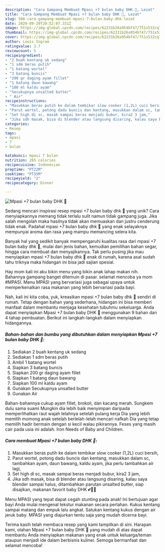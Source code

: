 ```yaml
---
description: "Cara Gampang Membuat Mpasi +7 bulan baby DHK 💚, Lezat"
title: "Cara Gampang Membuat Mpasi +7 bulan baby DHK 💚, Lezat"
slug: 508-cara-gampang-membuat-mpasi-7-bulan-baby-dhk-lezat
date: 2020-09-20T20:52:07.331Z
image: https://img-global.cpcdn.com/recipes/62231b26a954bf47/751x532cq70/mpasi-7-bulan-baby-dhk-💚-foto-resep-utama.jpg
thumbnail: https://img-global.cpcdn.com/recipes/62231b26a954bf47/751x532cq70/mpasi-7-bulan-baby-dhk-💚-foto-resep-utama.jpg
cover: https://img-global.cpcdn.com/recipes/62231b26a954bf47/751x532cq70/mpasi-7-bulan-baby-dhk-💚-foto-resep-utama.jpg
author: Louis Ingram
ratingvalue: 3.7
reviewcount: 5
recipeingredient:
- "2 buah kentang uk sedang"
- "1 sdm beras putih"
- "1 batang wortel"
- "3 batang buncis"
- "200 gr daging ayam fillet"
- "1 batang daun bawang"
- "100 ml kaldu ayam"
- "Secukupnya unsalted butter"
- " Air"
recipeinstructions:
- "Masukkan beras putih ke dalam tembikar slow cooker (1,2L) cuci bersih,"
- "Parut wortel, potong dadu buncis dan kentang, masukkan dalam sc, tambahkan ayam, daun bawang, kaldu ayam, jika perlu tambahkan air lagi,"
- "Set high di sc, masak sampai beras menjadi bubur, kira2 3 jam,"
- "Jika sdh masak, bisa di blender atau langsung disaring, kalau saya blender sampai halus, ditambahkan parutan unsalted butter, siap disajikan, makanan favorit baby DHK 💕💚🤗"
categories:
- Resep
tags:
- mpasi
- 7
- bulan

katakunci: mpasi 7 bulan 
nutrition: 265 calories
recipecuisine: Indonesian
preptime: "PT22M"
cooktime: "PT35M"
recipeyield: "2"
recipecategory: Dinner

---
```



![Mpasi +7 bulan baby DHK 💚](https://img-global.cpcdn.com/recipes/62231b26a954bf47/751x532cq70/mpasi-7-bulan-baby-dhk-💚-foto-resep-utama.jpg)

Sedang mencari inspirasi resep mpasi +7 bulan baby dhk 💚 yang unik? Cara menyiapkannya memang tidak terlalu sulit namun tidak gampang juga. Jika salah mengolah maka hasilnya tidak akan memuaskan dan justru cenderung tidak enak. Padahal mpasi +7 bulan baby dhk 💚 yang enak selayaknya mempunyai aroma dan rasa yang mampu memancing selera kita.

Banyak hal yang sedikit banyak mempengaruhi kualitas rasa dari mpasi +7 bulan baby dhk 💚, mulai dari jenis bahan, kemudian pemilihan bahan segar, hingga cara membuat dan menyajikannya. Tak perlu pusing jika mau menyiapkan mpasi +7 bulan baby dhk 💚 enak di rumah, karena asal sudah tahu triknya maka hidangan ini bisa jadi sajian spesial.

Hay mom kali ini aku bikin menu yang bikin anak lahap makan nih. Bahannya gampang banget ditemuin di pasar. selamat mencoba ya mom #MPASI. Menu MPASI yang bervariasi juga sebagai upaya untuk memperkenalkan rasa makanan yang lebih bervariasi pada bayi.


Nah, kali ini kita coba, yuk, kreasikan mpasi +7 bulan baby dhk 💚 sendiri di rumah. Tetap dengan bahan yang sederhana, hidangan ini bisa memberi manfaat dalam membantu menjaga kesehatan tubuhmu sekeluarga. Anda dapat menyiapkan Mpasi +7 bulan baby DHK 💚 menggunakan 9 bahan dan 4 tahap pembuatan. Berikut ini langkah-langkah dalam menyiapkan hidangannya.

<!--inarticleads1-->

##### Bahan-bahan dan bumbu yang dibutuhkan dalam menyiapkan Mpasi +7 bulan baby DHK 💚:

1. Sediakan 2 buah kentang uk sedang
1. Sediakan 1 sdm beras putih
1. Ambil 1 batang wortel
1. Siapkan 3 batang buncis
1. Siapkan 200 gr daging ayam fillet
1. Siapkan 1 batang daun bawang
1. Siapkan 100 ml kaldu ayam
1. Gunakan Secukupnya unsalted butter
1. Gunakan  Air


Bahan-bahannya cukup ayam fillet, brokoli, dan kacang merah. Sungkem dulu sama suami Mungkin dia lebih baik menyimpan daripada memperlihatkan raut wajah lelahnya setelah pulang kerja Dia yang lebih memilih momong anak setelah berlelah-lelah mencari nafkah Dia yang tetap memilih hadir bermain dengan si kecil walau pikirannya. Feses yang masih cair pada usia ini adalah. Iron Needs of Baby and Children. 

<!--inarticleads2-->

##### Cara membuat Mpasi +7 bulan baby DHK 💚:

1. Masukkan beras putih ke dalam tembikar slow cooker (1,2L) cuci bersih,
1. Parut wortel, potong dadu buncis dan kentang, masukkan dalam sc, tambahkan ayam, daun bawang, kaldu ayam, jika perlu tambahkan air lagi,
1. Set high di sc, masak sampai beras menjadi bubur, kira2 3 jam,
1. Jika sdh masak, bisa di blender atau langsung disaring, kalau saya blender sampai halus, ditambahkan parutan unsalted butter, siap disajikan, makanan favorit baby DHK 💕💚🤗


Menu MPASI yang tepat dapat cegah stunting pada anak! Ini bertujuan agar bayi Anda mulai mengenal tekstur makanan secara perlahan. Kukus kentang sampai matang dan empuk lalu angkat. Satukan kentang kukus dengan air jeruk baby. MPASI yang diajurkan tentu saja yang mudah dicerna bayi. 

Terima kasih telah membaca resep yang kami tampilkan di sini. Harapan kami, olahan Mpasi +7 bulan baby DHK 💚 yang mudah di atas dapat membantu Anda menyiapkan makanan yang enak untuk keluarga/teman ataupun menjadi ide dalam berbisnis kuliner. Semoga bermanfaat dan selamat mencoba!
